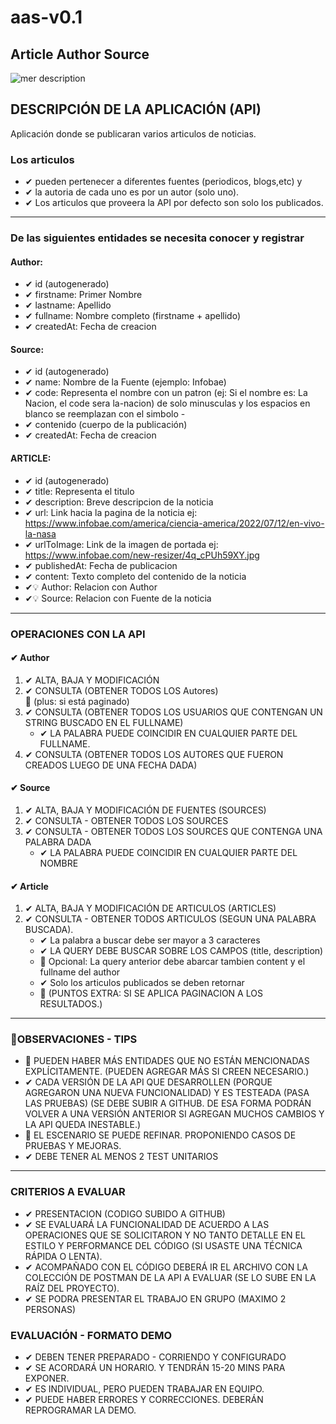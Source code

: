 # aas-v0.1

## Article Author Source

![mer description](./src/main/resources/static/mer.png "mer title")

## DESCRIPCIÓN DE LA APLICACIÓN (API)
Aplicación donde se publicaran varios articulos de noticias.

### Los articulos
- ✔ pueden pertenecer a diferentes fuentes (periodicos, blogs,etc) y
- ✔ la autoria de cada uno es por un autor (solo uno).
- ✔ Los articulos que proveera la API por defecto son solo los publicados.

<hr/>

### De las siguientes entidades se necesita conocer y registrar

#### Author:
- ✔ id (autogenerado)
- ✔ firstname: Primer Nombre
- ✔ lastname: Apellido
- ✔ fullname: Nombre completo (firstname + apellido)
- ✔ createdAt: Fecha de creacion

#### Source:
- ✔ id (autogenerado)
- ✔ name: Nombre de la Fuente (ejemplo: Infobae)
- ✔ code: Representa el nombre con un patron (ej: Si el nombre es: La Nacion, el code sera la-nacion) de solo minusculas
  y los espacios en blanco se reemplazan con el simbolo -
- ✔ contenido (cuerpo de la publicación)
- ✔ createdAt: Fecha de creacion

#### ARTICLE:
- ✔ id (autogenerado)
- ✔ title: Representa el titulo
- ✔ description: Breve descripcion de la noticia
- ✔ url: Link hacia la pagina de la noticia
  ej: https://www.infobae.com/america/ciencia-america/2022/07/12/en-vivo-la-nasa
- ✔ urlToImage: Link de la imagen de portada ej: https://www.infobae.com/new-resizer/4q_cPUh59XY.jpg
- ✔ publishedAt: Fecha de publicacion
- ✔ content: Texto completo del contenido de la noticia
- ✔💡 Author: Relacion con Author
- ✔💡 Source: Relacion con Fuente de la noticia

<hr/>

### OPERACIONES CON LA API

#### ✔ Author
1. ✔ ALTA, BAJA Y MODIFICACIÓN
2. ✔ CONSULTA (OBTENER TODOS LOS Autores)
<br> 👀 (plus: si está paginado)
3. ✔ CONSULTA (OBTENER TODOS LOS USUARIOS QUE CONTENGAN UN STRING BUSCADO EN EL FULLNAME)
    - ✔ LA PALABRA PUEDE COINCIDIR EN CUALQUIER PARTE DEL FULLNAME.
4. ✔ CONSULTA (OBTENER TODOS LOS AUTORES QUE FUERON CREADOS LUEGO DE UNA FECHA DADA)

#### ✔ Source
1. ✔ ALTA, BAJA Y MODIFICACIÓN DE FUENTES (SOURCES)
2. ✔ CONSULTA - OBTENER TODOS LOS SOURCES
3. ✔ CONSULTA - OBTENER TODOS LOS SOURCES QUE CONTENGA UNA PALABRA DADA
    - ✔ LA PALABRA PUEDE COINCIDIR EN CUALQUIER PARTE DEL NOMBRE

#### ✔ Article
1. ✔ ALTA, BAJA Y MODIFICACIÓN DE ARTICULOS (ARTICLES)
2. ✔ CONSULTA - OBTENER TODOS ARTICULOS (SEGUN UNA PALABRA BUSCADA).
    - ✔ La palabra a buscar debe ser mayor a 3 caracteres
    - ✔ LA QUERY DEBE BUSCAR SOBRE LOS CAMPOS (title, description)
    - 👀 Opcional: La query anterior debe abarcar tambien content y el fullname del author
    - ✔ Solo los articulos publicados se deben retornar
    - 👀 (PUNTOS EXTRA: SI SE APLICA PAGINACION A LOS RESULTADOS.)

<hr/>

### 👷OBSERVACIONES - TIPS
- 👀 PUEDEN HABER MÁS ENTIDADES QUE NO ESTÁN MENCIONADAS EXPLÍCITAMENTE.
(PUEDEN AGREGAR MÁS SI CREEN NECESARIO.)
- ✔ CADA VERSIÓN DE LA API QUE DESARROLLEN (PORQUE AGREGARON UNA NUEVA FUNCIONALIDAD) Y ES TESTEADA (PASA LAS PRUEBAS)
(SE DEBE SUBIR A GITHUB. DE ESA FORMA PODRÁN VOLVER A UNA VERSIÓN ANTERIOR SI AGREGAN MUCHOS CAMBIOS Y LA API QUEDA INESTABLE.)
- 👀 EL ESCENARIO SE PUEDE REFINAR. PROPONIENDO CASOS DE PRUEBAS Y MEJORAS.
- ✔ DEBE TENER AL MENOS 2 TEST UNITARIOS

----------------------------------------------------------------------

### CRITERIOS A EVALUAR
- ✔ PRESENTACION (CODIGO SUBIDO A GITHUB)
- ✔ SE EVALUARÁ LA FUNCIONALIDAD DE ACUERDO A LAS OPERACIONES QUE SE SOLICITARON 
    Y NO TANTO DETALLE EN EL ESTILO Y PERFORMANCE DEL CÓDIGO (SI USASTE UNA TÉCNICA RÁPIDA O LENTA).
- ✔ ACOMPAÑADO CON EL CÓDIGO DEBERÁ IR EL ARCHIVO CON LA COLECCIÓN DE POSTMAN DE LA API A EVALUAR (SE LO SUBE EN LA RAÍZ DEL PROYECTO).
- ✔ SE PODRA PRESENTAR EL TRABAJO EN GRUPO (MAXIMO 2 PERSONAS)

### EVALUACIÓN - FORMATO DEMO
- ✔ DEBEN TENER PREPARADO - CORRIENDO Y CONFIGURADO
- ✔ SE ACORDARÁ UN HORARIO. Y TENDRÁN 15-20 MINS PARA EXPONER.
- ✔ ES INDIVIDUAL, PERO PUEDEN TRABAJAR EN EQUIPO.
- ✔ PUEDE HABER ERRORES Y CORRECCIONES. DEBERÁN REPROGRAMAR LA DEMO.
